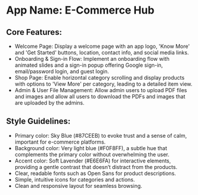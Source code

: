 # **App Name**: E-Commerce Hub

## Core Features:

- Welcome Page: Display a welcome page with an app logo, 'Know More' and 'Get Started' buttons, location, contact info, and social media links.
- Onboarding & Sign-in Flow: Implement an onboarding flow with animated slides and a sign-in popup offering Google sign-in, email/password login, and guest login.
- Shop Page: Enable horizontal category scrolling and display products with options to 'View More' per category, leading to a detailed item view.
- Admin & User File Management: Allow admin users to upload PDF files and images and allow all users to download the PDFs and images that are uploaded by the admins.

## Style Guidelines:

- Primary color: Sky Blue (#87CEEB) to evoke trust and a sense of calm, important for e-commerce platforms.
- Background color: Very light blue (#F0F8FF), a subtle hue that complements the primary color without overwhelming the user.
- Accent color: Soft Lavender (#E6E6FA) for interactive elements, providing a gentle contrast that doesn’t distract from the products.
- Clear, readable fonts such as Open Sans for product descriptions.
- Simple, intuitive icons for categories and actions.
- Clean and responsive layout for seamless browsing.